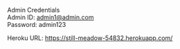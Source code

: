 Admin Credentials   
Admin ID: admin1@admin.com   
Password: admin123   
   
Heroku URL: https://still-meadow-54832.herokuapp.com/
